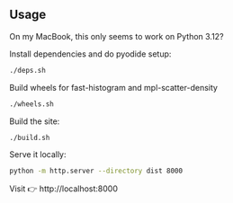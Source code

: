 ## Usage

On my MacBook, this only seems to work on Python 3.12?

Install dependencies and do pyodide setup:
```bash
./deps.sh
```

Build wheels for fast-histogram and mpl-scatter-density
```bash
./wheels.sh
```

Build the site:

```bash
./build.sh
```

Serve it locally:

```bash
python -m http.server --directory dist 8000
```

Visit 👉 http://localhost:8000
